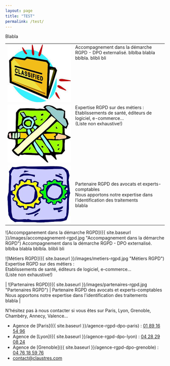 ```yaml
---
layout: page
title: "TEST"
permalink: /test/
---
```


Blabla

<table>
    <tr>
      <td width=200><img src="/images/accompagnement-rgpd.jpg" alt="Accompganement dans la démarche RGPD" title="Accompagnement dans la démarche RGPD"/></td>
      <td style="vertical-align:top;">Accompagnement dans la démarche RGPD - DPO externalisé. blblba blabla bblbla. blibli bli</td>
    </tr>
    <tr>
      <td width=200 style="vertical-align:top;"><img src="/images/metiers-rgpd.jpg" alt="Métiers RGPD" title="Métiers RGPD" /></td>
      <td style="vertical-align:top;">Expertise RGPD sur des métiers :<br /> Etablissements de santé, éditeurs de logiciel, e-commerce…<br /> (Liste non exhaustive!)</td>
    </tr>
    <tr>
      <td width=200><img src="/images/partenaires-rgpd.jpg" alt="Partenaires RGPD" title="Partenaires RGPD" /></td>
      <td>Partenaire RGPD des avocats et experts-comptables<br /> Nous apportons notre expertise dans l’identification des traitements <br /> blabla</td>
    </tr>
</table>



<p> ![Accompganement dans la démarche RGPD]({{ site.baseurl }}/images/accompagnement-rgpd.jpg "Accompagnement dans la démarche RGPD") Accompagnement dans la démarche RGPD - DPO externalisé. blblba blabla bblbla. blibli bli </p>

![Métiers RGPD]({{ site.baseurl }}/images/metiers-rgpd.jpg "Métiers RGPD") Expertise RGPD sur des métiers :<br> Etablissements de santé, éditeurs de logiciel, e-commerce...<br> (Liste non exhaustive!)

| ![Partenaires RGPD]({{ site.baseurl }}/images/partenaires-rgpd.jpg "Partenaires RGPD") | Partenaire RGPD des avocats et experts-comptables<br> Nous apportons notre expertise dans l'identification des traitements <br> blabla |


N’hésitez pas à nous contacter si vous êtes sur Paris, Lyon, Grenoble, Chambéry, Annecy, Valence…
* Agence de [Paris]({{ site.baseurl }}/agence-rgpd-dpo-paris) : [01 89 16 54 96](tel:+33189165496)
* Agence de [Lyon]({{ site.baseurl }}/agence-rgpd-dpo-lyon) : [04 28 29 08 24](tel:+33428290824)
* Agence de [Grenoble]({{ site.baseurl }}/agence-rgpd-dpo-grenoble) : [04 76 18 59 76](tel:+33476185976)
* [contact@claustres.com](mailto:contact@claustres.com)
